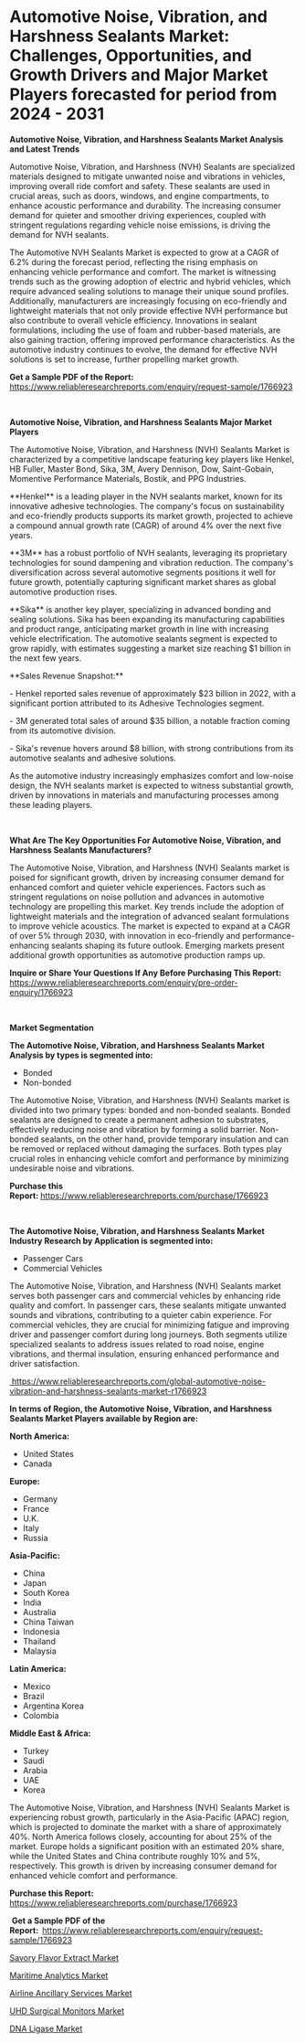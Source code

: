 <p><h1>Automotive Noise, Vibration, and Harshness Sealants Market: Challenges, Opportunities, and Growth Drivers and Major Market Players forecasted for period from 2024 - 2031</h1></p><p><strong>Automotive Noise, Vibration, and Harshness Sealants Market Analysis and Latest Trends</strong></p>
<p><p>Automotive Noise, Vibration, and Harshness (NVH) Sealants are specialized materials designed to mitigate unwanted noise and vibrations in vehicles, improving overall ride comfort and safety. These sealants are used in crucial areas, such as doors, windows, and engine compartments, to enhance acoustic performance and durability. The increasing consumer demand for quieter and smoother driving experiences, coupled with stringent regulations regarding vehicle noise emissions, is driving the demand for NVH sealants.</p><p>The Automotive NVH Sealants Market is expected to grow at a CAGR of 6.2% during the forecast period, reflecting the rising emphasis on enhancing vehicle performance and comfort. The market is witnessing trends such as the growing adoption of electric and hybrid vehicles, which require advanced sealing solutions to manage their unique sound profiles. Additionally, manufacturers are increasingly focusing on eco-friendly and lightweight materials that not only provide effective NVH performance but also contribute to overall vehicle efficiency. Innovations in sealant formulations, including the use of foam and rubber-based materials, are also gaining traction, offering improved performance characteristics. As the automotive industry continues to evolve, the demand for effective NVH solutions is set to increase, further propelling market growth.</p></p>
<p><strong>Get a Sample PDF of the Report:&nbsp;</strong> <a href="https://www.reliableresearchreports.com/enquiry/request-sample/1766923?utm_campaign=16&utm_medium=2&utm_source=Github&utm_content=ia&utm_term=20122024&utm_id=automotive-noise-vibration-and-harshness-sealants">https://www.reliableresearchreports.com/enquiry/request-sample/1766923</a></p>
<p>&nbsp;</p>
<p><strong>Automotive Noise, Vibration, and Harshness Sealants Major Market Players</strong></p>
<p><p>The Automotive Noise, Vibration, and Harshness (NVH) Sealants Market is characterized by a competitive landscape featuring key players like Henkel, HB Fuller, Master Bond, Sika, 3M, Avery Dennison, Dow, Saint-Gobain, Momentive Performance Materials, Bostik, and PPG Industries.</p><p>**Henkel** is a leading player in the NVH sealants market, known for its innovative adhesive technologies. The company's focus on sustainability and eco-friendly products supports its market growth, projected to achieve a compound annual growth rate (CAGR) of around 4% over the next five years.</p><p>**3M** has a robust portfolio of NVH sealants, leveraging its proprietary technologies for sound dampening and vibration reduction. The company's diversification across several automotive segments positions it well for future growth, potentially capturing significant market shares as global automotive production rises.</p><p>**Sika** is another key player, specializing in advanced bonding and sealing solutions. Sika has been expanding its manufacturing capabilities and product range, anticipating market growth in line with increasing vehicle electrification. The automotive sealants segment is expected to grow rapidly, with estimates suggesting a market size reaching $1 billion in the next few years.</p><p>**Sales Revenue Snapshot:**</p><p>- Henkel reported sales revenue of approximately $23 billion in 2022, with a significant portion attributed to its Adhesive Technologies segment.</p><p>- 3M generated total sales of around $35 billion, a notable fraction coming from its automotive division.</p><p>- Sika's revenue hovers around $8 billion, with strong contributions from its automotive sealants and adhesive solutions.</p><p>As the automotive industry increasingly emphasizes comfort and low-noise design, the NVH sealants market is expected to witness substantial growth, driven by innovations in materials and manufacturing processes among these leading players.</p></p>
<p>&nbsp;</p>
<p><strong>What Are The Key Opportunities For Automotive Noise, Vibration, and Harshness Sealants Manufacturers?</strong></p>
<p><p>The Automotive Noise, Vibration, and Harshness (NVH) Sealants market is poised for significant growth, driven by increasing consumer demand for enhanced comfort and quieter vehicle experiences. Factors such as stringent regulations on noise pollution and advances in automotive technology are propelling this market. Key trends include the adoption of lightweight materials and the integration of advanced sealant formulations to improve vehicle acoustics. The market is expected to expand at a CAGR of over 5% through 2030, with innovation in eco-friendly and performance-enhancing sealants shaping its future outlook. Emerging markets present additional growth opportunities as automotive production ramps up.</p></p>
<p><strong>Inquire or Share Your Questions If Any Before Purchasing This Report:</strong> <a href="https://www.reliableresearchreports.com/enquiry/pre-order-enquiry/1766923?utm_campaign=16&utm_medium=2&utm_source=Github&utm_content=ia&utm_term=20122024&utm_id=automotive-noise-vibration-and-harshness-sealants">https://www.reliableresearchreports.com/enquiry/pre-order-enquiry/1766923</a></p>
<p>&nbsp;</p>
<p><strong>Market Segmentation</strong></p>
<p><strong>The Automotive Noise, Vibration, and Harshness Sealants Market Analysis by types is segmented into:</strong></p>
<p><ul><li>Bonded</li><li>Non-bonded</li></ul></p>
<p><p>The Automotive Noise, Vibration, and Harshness (NVH) Sealants market is divided into two primary types: bonded and non-bonded sealants. Bonded sealants are designed to create a permanent adhesion to substrates, effectively reducing noise and vibration by forming a solid barrier. Non-bonded sealants, on the other hand, provide temporary insulation and can be removed or replaced without damaging the surfaces. Both types play crucial roles in enhancing vehicle comfort and performance by minimizing undesirable noise and vibrations.</p></p>
<p><strong>Purchase this Report:&nbsp;</strong><a href="https://www.reliableresearchreports.com/purchase/1766923?utm_campaign=16&utm_medium=2&utm_source=Github&utm_content=ia&utm_term=20122024&utm_id=automotive-noise-vibration-and-harshness-sealants">https://www.reliableresearchreports.com/purchase/1766923</a></p>
<p>&nbsp;</p>
<p><strong>The Automotive Noise, Vibration, and Harshness Sealants Market Industry Research by Application is segmented into:</strong></p>
<p><ul><li>Passenger Cars</li><li>Commercial Vehicles</li></ul></p>
<p><p>The Automotive Noise, Vibration, and Harshness (NVH) Sealants market serves both passenger cars and commercial vehicles by enhancing ride quality and comfort. In passenger cars, these sealants mitigate unwanted sounds and vibrations, contributing to a quieter cabin experience. For commercial vehicles, they are crucial for minimizing fatigue and improving driver and passenger comfort during long journeys. Both segments utilize specialized sealants to address issues related to road noise, engine vibrations, and thermal insulation, ensuring enhanced performance and driver satisfaction.</p></p>
<p><a href="https://www.reliableresearchreports.com/global-automotive-noise-vibration-and-harshness-sealants-market-r1766923?utm_campaign=16&utm_medium=2&utm_source=Github&utm_content=ia&utm_term=20122024&utm_id=automotive-noise-vibration-and-harshness-sealants">&nbsp;https://www.reliableresearchreports.com/global-automotive-noise-vibration-and-harshness-sealants-market-r1766923</a></p>
<p><strong>In terms of Region, the Automotive Noise, Vibration, and Harshness Sealants Market Players available by Region are:</strong></p>
<p>
    <p> <strong> North America: </strong>
        <ul>
            <li>United States</li>
            <li>Canada</li>
        </ul>
        </p> 
    <p> <strong> Europe: </strong>
        <ul>
            <li>Germany</li>
            <li>France</li>
            <li>U.K.</li>
            <li>Italy</li>
            <li>Russia</li>
        </ul>
        </p> 
    <p> <strong> Asia-Pacific: </strong>
        <ul>
            <li>China</li>
            <li>Japan</li>
            <li>South Korea</li>
            <li>India</li>
            <li>Australia</li>
            <li>China Taiwan</li>
            <li>Indonesia</li>
            <li>Thailand</li>
            <li>Malaysia</li>
        </ul>
        </p> 
    <p> <strong> Latin America: </strong>
        <ul>
            <li>Mexico</li>
            <li>Brazil</li>
            <li>Argentina Korea</li>
            <li>Colombia</li>
        </ul>
        </p> 
    <p> <strong> Middle East & Africa: </strong>
        <ul>
            <li>Turkey</li>
            <li>Saudi</li>
            <li>Arabia</li>
            <li>UAE</li>
            <li>Korea</li>
        </ul>
    </p>
    </p>
<p><p>The Automotive Noise, Vibration, and Harshness (NVH) Sealants Market is experiencing robust growth, particularly in the Asia-Pacific (APAC) region, which is projected to dominate the market with a share of approximately 40%. North America follows closely, accounting for about 25% of the market. Europe holds a significant position with an estimated 20% share, while the United States and China contribute roughly 10% and 5%, respectively. This growth is driven by increasing consumer demand for enhanced vehicle comfort and performance.</p></p>
<p><strong>Purchase this Report: </strong><a href="https://www.reliableresearchreports.com/purchase/1766923?utm_campaign=16&utm_medium=2&utm_source=Github&utm_content=ia&utm_term=20122024&utm_id=automotive-noise-vibration-and-harshness-sealants">https://www.reliableresearchreports.com/purchase/1766923</a></p>
<p>&nbsp;<strong>Get a Sample PDF of the Report:&nbsp;&nbsp;</strong><a href="https://www.reliableresearchreports.com/enquiry/request-sample/1766923?utm_campaign=16&utm_medium=2&utm_source=Github&utm_content=ia&utm_term=20122024&utm_id=automotive-noise-vibration-and-harshness-sealants">https://www.reliableresearchreports.com/enquiry/request-sample/1766923</a></p>
<p><strong></strong></p>
<p><p><a href="https://github.com/jerhoskinson197676/Market-Research-Report-List-1/blob/main/savory-flavor-extract-market.md?utm_campaign=16&utm_medium=2&utm_source=Github&utm_content=ia&utm_term=20122024&utm_id=automotive-noise-vibration-and-harshness-sealants">Savory Flavor Extract Market</a></p><p><a href="https://www.linkedin.com/pulse/future-maritime-analytics-market-size-trends-industrys-84cagrfrom-4gkjc?utm_campaign=16&utm_medium=2&utm_source=Github&utm_content=ia&utm_term=20122024&utm_id=automotive-noise-vibration-and-harshness-sealants">Maritime Analytics Market</a></p><p><a href="https://www.linkedin.com/pulse/airline-ancillary-services-market-overview-size-valuation-projected-bzvfc?utm_campaign=16&utm_medium=2&utm_source=Github&utm_content=ia&utm_term=20122024&utm_id=automotive-noise-vibration-and-harshness-sealants">Airline Ancillary Services Market</a></p><p><a href="https://github.com/JosephineMcguire65/Market-Research-Report-List-1/blob/main/uhd-surgical-monitors-market.md?utm_campaign=16&utm_medium=2&utm_source=Github&utm_content=ia&utm_term=20122024&utm_id=automotive-noise-vibration-and-harshness-sealants">UHD Surgical Monitors Market</a></p><p><a href="https://www.linkedin.com/pulse/current-evaluation-future-growth-potential-dna-ligase-market-f0auc?utm_campaign=16&utm_medium=2&utm_source=Github&utm_content=ia&utm_term=20122024&utm_id=automotive-noise-vibration-and-harshness-sealants">DNA Ligase Market</a></p></p>